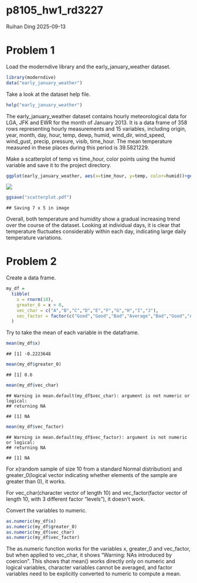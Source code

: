 p8105_hw1_rd3227
================
Ruihan Ding
2025-09-13

# Problem 1

Load the moderndive library and the early_january_weather dataset.

``` r
library(moderndive)
data("early_january_weather")
```

Take a look at the dataset help file.

``` r
help("early_january_weather")
```

The early_january_weather dataset contains hourly meteorological data
for LGA, JFK and EWR for the month of January 2013. It is a data frame
of 358 rows representing hourly measurements and 15 variables, including
origin, year, month, day, hour, temp, dewp, humid, wind_dir, wind_speed,
wind_gust, precip, pressure, visib, time_hour. The mean temperature
measured in these places during this period is 39.5821229.

Make a scatterplot of temp vs time_hour, color points using the humid
variable and save it to the project directory.

``` r
ggplot(early_january_weather, aes(x=time_hour, y=temp, color=humid))+geom_point()
```

![](p8105_hw1_rd3227_files/figure-gfm/unnamed-chunk-3-1.png)<!-- -->

``` r
ggsave("scatterplot.pdf")
```

    ## Saving 7 x 5 in image

Overall, both temperature and humidity show a gradual increasing trend
over the course of the dataset. Looking at individual days, it is clear
that temperature fluctuates considerably within each day, indicating
large daily temperature variations.

# Problem 2

Create a data frame.

``` r
my_df = 
  tibble(
    x = rnorm(10),
    greater_0 = x > 0,
    vec_char = c("A","B","C","D","E","F","G","H","I","J"),
    vec_factor = factor(c("Good","Good","Bad","Average","Bad","Good","Average","Average","Bad","Good"))
  )
```

Try to take the mean of each variable in the dataframe.

``` r
mean(my_df$x)
```

    ## [1] -0.2223648

``` r
mean(my_df$greater_0)
```

    ## [1] 0.6

``` r
mean(my_df$vec_char)
```

    ## Warning in mean.default(my_df$vec_char): argument is not numeric or logical:
    ## returning NA

    ## [1] NA

``` r
mean(my_df$vec_factor)
```

    ## Warning in mean.default(my_df$vec_factor): argument is not numeric or logical:
    ## returning NA

    ## [1] NA

For x(random sample of size 10 from a standard Normal distribution) and
greater_0(logical vector indicating whether elements of the sample are
greater than 0), it works.

For vec_char(character vector of length 10) and vec_factor(factor vector
of length 10, with 3 different factor “levels”), it doesn’t work.

Convert the variables to numeric.

``` r
as.numeric(my_df$x)
as.numeric(my_df$greater_0)
as.numeric(my_df$vec_char)
as.numeric(my_df$vec_factor)
```

The as.numeric function works for the variables x, greater_0 and
vec_factor, but when applied to vec_char, it shows “Warning: NAs
introduced by coercion”. This shows that mean() works directly only on
numeric and logical variables, character variables cannot be averaged,
and factor variables need to be explicitly converted to numeric to
compute a mean.
